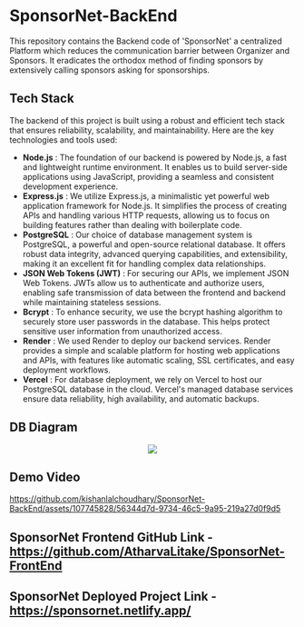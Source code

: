 # SponsorNet-BackEnd
This repository contains the Backend code of 'SponsorNet' a centralized Platform which reduces the communication barrier between Organizer and Sponsors. It eradicates the orthodox method of finding sponsors by extensively calling sponsors asking for sponsorships.

## Tech Stack
The backend of this project is built using a robust and efficient tech stack that ensures reliability, scalability, and maintainability. Here are the key technologies and tools used:
- **Node.js** : The foundation of our backend is powered by Node.js, a fast and lightweight runtime environment. It enables us to build server-side applications using JavaScript, providing a seamless and consistent development experience.
- **Express.js** : We utilize Express.js, a minimalistic yet powerful web application framework for Node.js. It simplifies the process of creating APIs and handling various HTTP requests, allowing us to focus on building features rather than dealing with boilerplate code.
- **PostgreSQL** : Our choice of database management system is PostgreSQL, a powerful and open-source relational database. It offers robust data integrity, advanced querying capabilities, and extensibility, making it an excellent fit for handling complex data relationships.
- **JSON Web Tokens (JWT)** : For securing our APIs, we implement JSON Web Tokens. JWTs allow us to authenticate and authorize users, enabling safe transmission of data between the frontend and backend while maintaining stateless sessions.
- **Bcrypt** : To enhance security, we use the bcrypt hashing algorithm to securely store user passwords in the database. This helps protect sensitive user information from unauthorized access.
- **Render** : We used Render to deploy our backend services. Render provides a simple and scalable platform for hosting web applications and APIs, with features like automatic scaling, SSL certificates, and easy deployment workflows.
- **Vercel** : For database deployment, we rely on Vercel to host our PostgreSQL database in the cloud. Vercel's managed database services ensure data reliability, high availability, and automatic backups.

## DB Diagram
<p align="center">
  <img src="https://github.com/kishanlalchoudhary/SponsorNet-BackEnd/assets/107745828/202903d4-b14f-407c-b735-36899988dadf"></img>
</p>

## Demo Video
https://github.com/kishanlalchoudhary/SponsorNet-BackEnd/assets/107745828/56344d7d-9734-46c5-9a95-219a27d0f9d5

## SponsorNet Frontend GitHub Link - https://github.com/AtharvaLitake/SponsorNet-FrontEnd

## SponsorNet Deployed Project Link - https://sponsornet.netlify.app/
